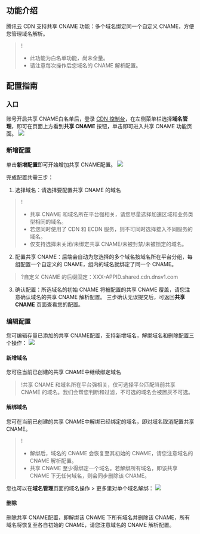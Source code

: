 

## 功能介绍

腾讯云 CDN 支持共享 CNAME 功能：多个域名绑定同一个自定义 CNAME，方便您管理域名解析。

>!
>- 此功能为白名单功能，尚未全量。
>- 请注意每次操作后您域名的 CNAME 解析配置。

## 配置指南

### 入口

账号开启共享 CNAME白名单后，登录 [CDN 控制台](https://console.cloud.tencent.com/cdn)，在左侧菜单栏选择**域名管理**，即可在页面上方看到**共享 CNAME** 按钮，单击即可进入共享 CNAME 功能页面。
![](https://qcloudimg.tencent-cloud.cn/raw/f4cf093f0a5e28d5f59d1e0e080b73eb.png)

### 新增配置

单击**新增配置**即可开始增加共享 CNAME配置。
![](https://qcloudimg.tencent-cloud.cn/raw/c233b4b1f8c9b05193415fabfc2cb949.png)


完成配置共需三步：

1. 选择域名：请选择要配置共享 CNAME 的域名
>!
>- 共享 CNAME 和域名所在平台强相关，请您尽量选择加速区域和业务类型相同的域名。
>- 若您同时使用了 CDN 和 ECDN 服务，则不可同时选择接入不同服务的域名。
>- 仅支持选择未关闭/未绑定共享 CNAME/未被封禁/未被锁定的域名。
2. 配置共享 CNAME：后端会自动为您选择的多个域名按域名所在平台分组，每组配置一个自定义的 CNAME，组内的域名就绑定了同一个 CNAME。
>?自定义 CNAME 的后缀固定：XXX-APPID.shared.cdn.dnsv1.com
3. 确认配置：所选域名的初始 CNAME 将被配置的共享 CNAME 覆盖，请您注意确认域名的共享 CNAME 解析配置。
三步确认无误提交后，可返回**共享 CNAME** 页面查看您的配置。

### 编辑配置

您可编辑存量已添加的共享 CNAME配置，支持新增域名，解绑域名和删除配置三个操作：
![](https://qcloudimg.tencent-cloud.cn/raw/a9a69e079634775002dc997a19a036f6.png)

#### 新增域名

您可往当前已创建的共享 CNAME中继续绑定域名

>!共享 CNAME 和域名所在平台强相关，仅可选择平台匹配当前共享 CNAME 的域名。我们会帮您判断和过滤，不可选的域名会被置灰不可选。

#### 解绑域名

您可在当前已创建的共享 CNAME中解绑已经绑定的域名，即对域名取消配置共享 CNAME。

>!
>- 解绑后，域名的 CNAME 会恢复至其初始的 CNAME，请您注意域名的 CNAME 解析配置。
>- 共享 CNAME 至少得绑定一个域名。若解绑所有域名，即该共享 CNAME 下无任何域名，则会同步删除该 CNAME。

您也可以在**域名管理**页面的域名操作 > 更多里对单个域名解绑：
![](https://qcloudimg.tencent-cloud.cn/raw/e50d1977744c1c6914ab5fea886902f3.png)

#### 删除

删除共享 CNAME配置，即解绑该 CNAME 下所有域名并删除该 CNAME，所有域名将恢复至各自初始的 CNAME，请您注意域名的 CNAME 解析配置。

